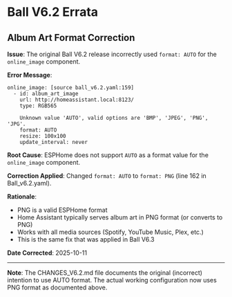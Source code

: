 # Ball V6.2 Errata

## Album Art Format Correction

**Issue**: The original Ball V6.2 release incorrectly used `format: AUTO` for the `online_image` component.

**Error Message**:
```
online_image: [source ball_v6.2.yaml:159]
  - id: album_art_image
    url: http://homeassistant.local:8123/
    type: RGB565

    Unknown value 'AUTO', valid options are 'BMP', 'JPEG', 'PNG', 'JPG'.
    format: AUTO
    resize: 100x100
    update_interval: never
```

**Root Cause**: ESPHome does not support `AUTO` as a format value for the `online_image` component.

**Correction Applied**: Changed `format: AUTO` to `format: PNG` (line 162 in Ball_v6.2.yaml).

**Rationale**: 
- PNG is a valid ESPHome format
- Home Assistant typically serves album art in PNG format (or converts to PNG)
- Works with all media sources (Spotify, YouTube Music, Plex, etc.)
- This is the same fix that was applied in Ball V6.3

**Date Corrected**: 2025-10-11

---

**Note**: The CHANGES_V6.2.md file documents the original (incorrect) intention to use AUTO format. The actual working configuration now uses PNG format as documented above.
